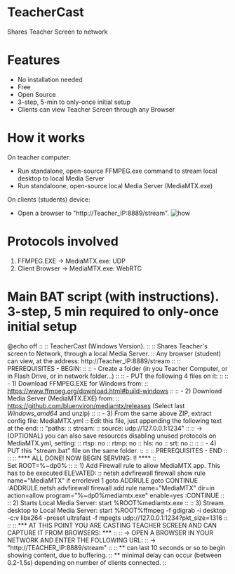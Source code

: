 # TeacherCast
Shares Teacher Screen to network

# Features
- No installation needed
- Free
- Open Source
- 3-step, 5-min to only-once initial setup
- Clients can view Teacher Screen through any Browser
  
# How it works
On teacher computer:
  - Run standalone, open-source FFMPEG.exe command to stream local desktop to local Media Server
  - Run standaloone, open-source local Media Server (MediaMTX.exe)

On clients (students) device:
  - Open a browser to "http://Teacher_IP:8889/stream".
![how](https://github.com/blanes/TeacherCast/assets/3591929/9e5a1afc-0a0f-40e7-8a90-441f4f6ed64b)

# Protocols involved
1) FFMPEG.EXE -> MediaMTX.exe: UDP
2) Client Browser -> MediaMTX.exe: WebRTC


# Main BAT script (with instructions). 3-step, 5 min required to only-once initial setup

@echo off
::
:: TeacherCast (Windows Version).
::
:: Shares Teacher's screen to Network, through a local Media Server.
:: Any browser (student) can view, at the address: http://Teacher_IP:8889/stream
::
:: PREREQUISITES - BEGIN:
::
:: - Create a folder (in you Teacher Computer, or in Flash Drive, or in network folder...)
:: 
:: - PUT the following 4 files on it:
::
:: - 1) Download FFMPEG.EXE for Windows from:
::	https://www.ffmpeg.org/download.html#build-windows
::
:: - 2) Download Media Server (MediaMTX.EXE) from:
::	https://github.com/bluenviron/mediamtx/releases (Select last *Windows_amd64* and unzip)
::
:: - 3) From the same above ZIP, extract config file: MediaMTX.yml
::	Edit this file, just appending the following text at the end:
::	"paths:
::         stream:
::            source: udp://127.0.0.1:1234"
::
:: -> (OPTIONAL) you can also save resources disabling unused protocols on MediaMTX.yml, setting:
::    rtsp: no
::    rtmp: no
::    hls: no
::    srt: no
:: 
::
:: - 4) PUT this "stream.bat" file on the same folder.
::
::
:: PREREQUISITES - END
::
::
:: **** ALL DONE! NOW BEGIN SERVING: !! ****
::	
Set ROOT=%~dp0%
::
:: 1) Add Firewall rule to allow MediaMTX app. This has to be executed ELEVATED:
::
netsh advfirewall firewall show rule name="MediaMTX"
if errorlevel 1 goto ADDRULE
goto CONTINUE
:ADDRULE
netsh advfirewall firewall add rule name="MediaMTX" dir=in action=allow program="%~dp0%mediamtx.exe" enable=yes
:CONTINUE
::
:: 2) Starts Local Media Server:
start %ROOT%mediamtx.exe
::
:: 3) Stream desktop to Local Media Server:
start %ROOT%ffmpeg -f gdigrab -i desktop -c:v libx264 -preset ultrafast -f mpegts udp://127.0.0.1:1234?pkt_size=1316
::
:: 
:: *** AT THIS POINT YOU ARE CASTING TEACHER SCREEN AND CAN CAPTURE IT FROM BROWSERS: ***
::
::	-> OPEN A BROWSER IN YOUR NETWORK AND ENTER THE FOLLOWING URL:
::	-> "http://TEACHER_IP:8889/stream"
::
::	** can last 10 seconds or so to begin showing content, due to buffering.
::	** minimal delay can occur (between 0.2-1.5s) depending on number of clients connected.
::



